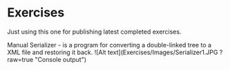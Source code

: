 # Exercises
Just using this one for publishing latest completed exercises.

Manual Serializer - is a program for converting a double-linked tree to a XML file and  restoring it back.
![Alt text](Exercises/Images/Serializer1.JPG ?raw=true "Console output")
